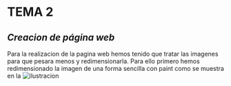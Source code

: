 # TEMA 2
## ___Creacion de página web___

Para la realizacion de la pagina web hemos tenido que tratar las imagenes para que pesara menos y redimensionarla. Para ello primero hemos redimensionado la imagen de una forma sencilla con paint como se muestra en la ![ilustracion](https://www.google.es/search?q=bunbury&rlz=1C1ZKTG_esES695ES695&source=lnms&tbm=isch&sa=X&ved=0ahUKEwjy6Y2MhpHXAhUJPxQKHZidBQQQ_AUIDCgD&biw=1366&bih=637#imgrc=AWh6LocN1ZEo2M:)
